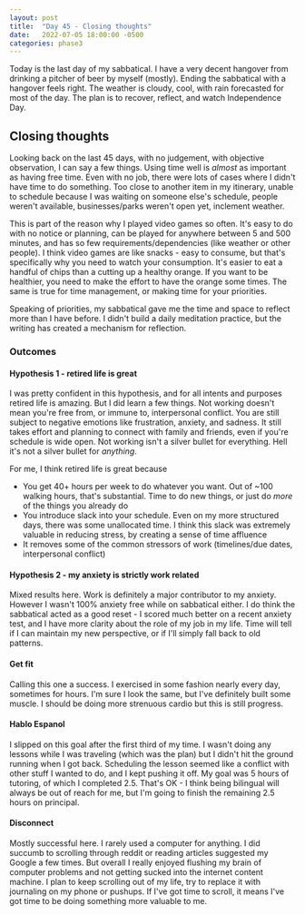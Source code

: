 ```yaml
---
layout: post
title:  "Day 45 - Closing thoughts"
date:   2022-07-05 18:00:00 -0500
categories: phase3
---
```


Today is the last day of my sabbatical. I have a very decent hangover from drinking a pitcher of beer by myself (mostly). Ending the sabbatical
with a hangover feels right. The weather is cloudy, cool, with rain forecasted for most of the day. The plan is to recover, reflect, and watch
Independence Day.

## Closing thoughts

Looking back on the last 45 days, with no judgement, with objective observation, I can say a few things. Using time well is *almost* as important
as having free time. Even with no job, there were lots of cases where I didn't have time to do something. Too close to another item in my itinerary,
unable to schedule because I was waiting on someone else's schedule, people weren't available, businesses/parks weren't open yet, inclement weather.

This is part of the reason why I played video games so often. It's easy to do with no notice or planning, can be played for anywhere between 5 and
500 minutes, and has so few requirements/dependencies (like weather or other people). I think video games are like snacks - easy to consume, but
that's specifically why you need to watch your consumption. It's easier to eat a handful of chips than a cutting up a healthy orange. If you want
to be healthier, you need to make the effort to have the orange some times. The same is true for time management, or making time for your priorities.

Speaking of priorities, my sabbatical gave me the time and space to reflect more than I have before. I didn't build a daily meditation practice, but
the writing has created a mechanism for reflection.






### Outcomes

#### Hypothesis 1 - retired life is great

I was pretty confident in this hypothesis, and for all intents and purposes retired life is amazing. But I did learn a few things.
Not working doesn't mean you're free from, or immune to, interpersonal conflict. You are still subject to negative emotions like
frustration, anxiety, and sadness. It still takes effort and planning to connect with family and friends, even if you're schedule is
wide open. Not working isn't a silver bullet for everything. Hell it's not a silver bullet for _anything_.

For me, I think retired life is great because
* You get 40+ hours per week to do whatever you want. Out of ~100 walking hours, that's substantial. Time to do new things, or just do
_more_ of the things you already do
* You introduce slack into your schedule. Even on my more structured days, there was some unallocated time. I think this slack was
extremely valuable in reducing stress, by creating a sense of time affluence
* It removes some of the common stressors of work (timelines/due dates, interpersonal conflict)


#### Hypothesis 2 - my anxiety is strictly work related

Mixed results here. Work is definitely a major contributor to my anxiety. However I wasn't 100% anxiety free while on sabbatical either.
I do think the sabbatical acted as a good reset - I scored much better on a recent anxiety test, and I have more clarity about the
role of my job in my life. Time will tell if I can maintain my new perspective, or if I'll simply fall back to old patterns.

#### Get fit

Calling this one a success. I exercised in some fashion nearly every day, sometimes for hours. I'm sure I look the same, but I've definitely
built some muscle. I should be doing more strenuous cardio but this is still progress.

#### Hablo Espanol

I slipped on this goal after the first third of my time. I wasn't doing any lessons while I was traveling (which was the plan) but I didn't
hit the ground running when I got back. Scheduling the lesson seemed like a conflict with other stuff I wanted to do, and I kept pushing it
off. My goal was 5 hours of tutoring, of which I completed 2.5. That's OK - I think being bilingual will always be out of reach for me, but I'm
going to finish the remaining 2.5 hours on principal.

#### Disconnect

Mostly successful here. I rarely used a computer for anything. I did succumb to scrolling through reddit or reading articles suggested my Google
a few times. But overall I really enjoyed flushing my brain of computer problems and not getting sucked into the internet content machine. I
plan to keep scrolling out of my life, try to replace it with journaling on my phone or pushups. If I've got time to scroll, it means I've got
time to be doing something more valuable to me.


